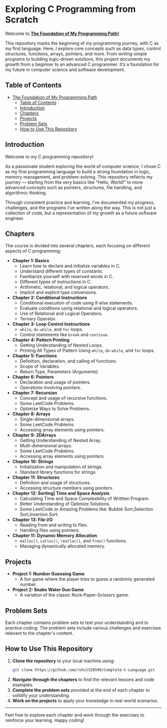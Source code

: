 # Exploring C Programming from Scratch

Welcome to [**The Foundation of My Programming Path!**](https://github.com/rohit528590/Complete-C-Language.git)

This repository marks the beginning of my programming journey, with C as my first language. Here, I explore core concepts such as data types, control structures, functions, arrays, pointers, and more. From writing simple programs to building logic-driven solutions, this project documents my growth from a beginner to an advanced C programmer. It’s a foundation for my future in computer science and software development.

## Table of Contents

- [The Foundation of My Programming Path](#exploring-c-programming-from-scratch)
  - [Table of Contents](#table-of-contents)
  - [Introduction](#introduction)
  - [Chapters](#chapters)
  - [Projects](#projects)
  - [Problem Sets](#problem-sets)
  - [How to Use This Repository](#how-to-use-this-repository)

## Introduction

Welcome to my C programming repository!

As a passionate student exploring the world of computer science, I chose C as my first programming language to build a strong foundation in logic, memory management, and problem-solving. This repository reflects my journey — starting from the very basics like “Hello, World!” to more advanced concepts such as pointers, structures, file handling, and algorithmic thinking.

Through consistent practice and learning, I’ve documented my progress, challenges, and the programs I’ve written along the way. This is not just a collection of code, but a representation of my growth as a future software engineer.

## Chapters

The course is divided into several chapters, each focusing on different aspects of C programming:

- **Chapter 1: Basics**
  - Learn how to declare and initialize variables in C.
  - Understand different types of constants.
  - Familiarize yourself with reserved words in C.
  - Different types of instructions in C.
  - Arithmetic, relational, and logical operators.
  - Implicit and explicit type conversions.
- **Chapter 2: Conditional Instructions**
  - Conditional execution of code using if-else statements.
  - Evaluate conditions using relational and logical operators.
  - Use of Relational and Logical Operators.
  - Ternary Operator.
- **Chapter 3: Loop Control Instructions**
  - `while`, `do-while`, and `for` loops.
  - Control statements like `break` and `continue`.
- **Chapter 4: Pattern Printing**
  - Getting Understanding of Nested Loops.
  - Printing All Types of Pattern Using `while`, `do-while`, and `for` loops.
- **Chapter 5: Functions**
  - Definition, declaration, and calling of functions.
  - Scope of Variables.
  - Return Type, Parameters (Arguments).
- **Chapter 6: Pointers**
  - Declaration and usage of pointers.
  - Operations involving pointers.
- **Chapter 7: Recursion**
  - Concept and usage of recursive functions.
  - Some LeetCode Problems.
  - Optimize Ways to Solve Problems.
- **Chapter 8: Arrays**
  - Single-dimensional arrays.
  - Some LeetCode Problems.
  - Accessing array elements using pointers.
- **Chapter 9: 2DArrays**
  - Getting Understanding of Nested Array.
  - Multi-dimensional arrays.
  - Some LeetCode Problems.
  - Accessing array elements using pointers.
- **Chapter 10: Strings**
  - Initialization and manipulation of strings.
  - Standard library functions for strings.
- **Chapter 11: Structures**
  - Definition and usage of structures.
  - Accessing structure members using pointers.
- **Chapter 12: Sorting| Time and Space Analysis**
  - Calculating Time and Space Complexbility of Writtten Program.
  - Better Understanding of Optimize Solutions.
  - Some LeetCode or Amazing Problems like: Bubble Sort,Selection Sort,Insertion Sort.
- **Chapter 13: File I/O**
  - Reading from and writing to files.
  - Handling files using pointers.
- **Chapter 11: Dynamic Memory Allocation**
  - `malloc()`, `calloc()`, `realloc()`, and `free()` functions.
  - Managing dynamically allocated memory.

## Projects

- **Project 1: Number Guessing Game**
  - A fun game where the player tries to guess a randomly generated number.
- **Project 2: Snake Water Gun Game**
  - A variation of the classic Rock-Paper-Scissors game.

## Problem Sets

Each chapter contains problem sets to test your understanding and to practice coding. The problem sets include various challenges and exercises relevant to the chapter's content.

## How to Use This Repository

1. **Clone the repository** to your local machine using:
   ```sh
   git clone https://github.com/rohit528590/Complete-C-Language.git
   ```
2. **Navigate through the chapters** to find the relevant lessons and code examples.
3. **Complete the problem sets** provided at the end of each chapter to solidify your understanding.
4. **Work on the projects** to apply your knowledge in real-world scenarios.

---

Feel free to explore each chapter and work through the exercises to reinforce your learning. Happy coding!

